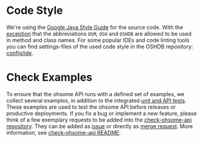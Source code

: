 # Code Style

We're using the [Google Java Style Guide](https://google.github.io/styleguide/javaguide.html) for the source code. With the [exception](https://google.github.io/styleguide/javaguide.html#s5.3-camel-case) that the abbreviations `OSM`, `OSH` and `OSHDB` are allowed to be used in method and class names. For some popular IDEs and code linting tools you can find settings-files of the used code style in the OSHDB repository: [config/ide](https://github.com/GIScience/oshdb/tree/master/config/ide).


# Check Examples

To ensure that the ohsome API runs with a defined set of examples, we collect several examples, in addition to the integrated [unit and API tests](/src/test/java/org/heigit/ohsome/ohsomeapi). These examples are used to test the ohsome API before releases or productive deployments. If you fix a bug or implement a new feature, please think of a few exemplary requests to be added into the [check-ohsome-api repository](https://gitlab.gistools.geog.uni-heidelberg.de/giscience/big-data/ohsome/helpers/check-ohsome-api/-/issues/new). They can be added as [issue](https://gitlab.gistools.geog.uni-heidelberg.de/giscience/big-data/ohsome/helpers/check-ohsome-api/-/issues/new) or directly as [merge request](https://gitlab.gistools.geog.uni-heidelberg.de/giscience/big-data/ohsome/helpers/check-ohsome-api/-/merge_requests/new). More information, see [check-ohsome-api README](https://gitlab.gistools.geog.uni-heidelberg.de/giscience/big-data/ohsome/helpers/check-ohsome-api/-/blob/master/README.md#add-example).